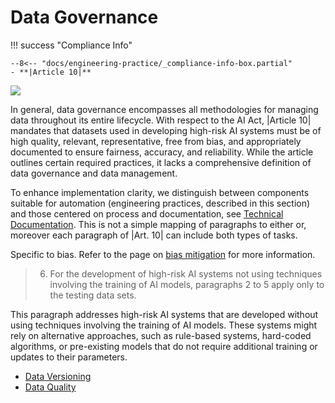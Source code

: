 # Data Governance

!!! success "Compliance Info"

    --8<-- "docs/engineering-practice/_compliance-info-box.partial"
    - **|Article 10|**



![](https://placehold.co/600x400?text=Data+Activities+in+the+ML+lifecycle)

In general, data governance encompasses all methodologies for managing data throughout its entire lifecycle. With respect to the AI Act, |Article 10| mandates that datasets used in developing high-risk AI systems must be of high quality, relevant, representative, free from bias, and appropriately documented to ensure fairness, accuracy, and reliability.
While the article outlines certain required practices, it lacks a comprehensive definition of data governance and data management.

To enhance implementation clarity, we distinguish between components suitable for automation (engineering practices, described in this section) and those centered on process and documentation,
see [Technical Documentation](../../conformity/documents/technical-documentation.md).
This is not a simple mapping of paragraphs to either or, moreover each paragraph
of |Art. 10| can include both types of tasks.






Specific to bias. Refer to the page on [bias mitigation](bias-mitigation.md) for more information.














<!-- TODO formulate this without citation, or remove?-->
> 6. For the development of high-risk AI systems not using techniques involving the training of AI models, paragraphs 2 to 5 apply only to the testing data sets.

This paragraph addresses high-risk AI systems that are developed without using techniques involving the training of AI models. These systems might rely on alternative approaches, such as rule-based systems, hard-coded algorithms, or pre-existing models that do not require additional training or updates to their parameters.


- [Data Versioning](data-versioning.md)
- [Data Quality](data-quality.md)
